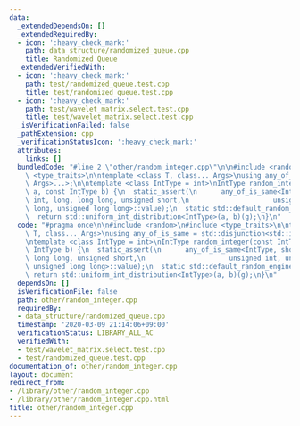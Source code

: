 ```yaml
---
data:
  _extendedDependsOn: []
  _extendedRequiredBy:
  - icon: ':heavy_check_mark:'
    path: data_structure/randomized_queue.cpp
    title: Randomized Queue
  _extendedVerifiedWith:
  - icon: ':heavy_check_mark:'
    path: test/randomized_queue.test.cpp
    title: test/randomized_queue.test.cpp
  - icon: ':heavy_check_mark:'
    path: test/wavelet_matrix.select.test.cpp
    title: test/wavelet_matrix.select.test.cpp
  _isVerificationFailed: false
  _pathExtension: cpp
  _verificationStatusIcon: ':heavy_check_mark:'
  attributes:
    links: []
  bundledCode: "#line 2 \"other/random_integer.cpp\"\n\n#include <random>\n#include\
    \ <type_traits>\n\ntemplate <class T, class... Args>\nusing any_of_is_same = std::disjunction<std::is_same<T,\
    \ Args>...>;\n\ntemplate <class IntType = int>\nIntType random_integer(const IntType\
    \ a, const IntType b) {\n  static_assert(\n      any_of_is_same<IntType, short,\
    \ int, long, long long, unsigned short,\n                     unsigned int, unsigned\
    \ long, unsigned long long>::value);\n  static std::default_random_engine g(91);\n\
    \  return std::uniform_int_distribution<IntType>(a, b)(g);\n}\n"
  code: "#pragma once\n\n#include <random>\n#include <type_traits>\n\ntemplate <class\
    \ T, class... Args>\nusing any_of_is_same = std::disjunction<std::is_same<T, Args>...>;\n\
    \ntemplate <class IntType = int>\nIntType random_integer(const IntType a, const\
    \ IntType b) {\n  static_assert(\n      any_of_is_same<IntType, short, int, long,\
    \ long long, unsigned short,\n                     unsigned int, unsigned long,\
    \ unsigned long long>::value);\n  static std::default_random_engine g(91);\n \
    \ return std::uniform_int_distribution<IntType>(a, b)(g);\n}\n"
  dependsOn: []
  isVerificationFile: false
  path: other/random_integer.cpp
  requiredBy:
  - data_structure/randomized_queue.cpp
  timestamp: '2020-03-09 21:14:06+09:00'
  verificationStatus: LIBRARY_ALL_AC
  verifiedWith:
  - test/wavelet_matrix.select.test.cpp
  - test/randomized_queue.test.cpp
documentation_of: other/random_integer.cpp
layout: document
redirect_from:
- /library/other/random_integer.cpp
- /library/other/random_integer.cpp.html
title: other/random_integer.cpp
---
```

